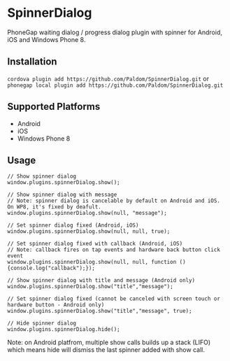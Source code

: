 SpinnerDialog
=============

PhoneGap waiting dialog / progress dialog plugin with spinner for Android, iOS and Windows Phone 8.

## Installation

```cordova plugin add https://github.com/Paldom/SpinnerDialog.git```
or
```phonegap local plugin add https://github.com/Paldom/SpinnerDialog.git```

## Supported Platforms

- Android
- iOS
- Windows Phone 8

## Usage

    // Show spinner dialog
    window.plugins.spinnerDialog.show();
    
    // Show spinner dialog with message 
    // Note: spinner dialog is cancelable by default on Android and iOS. On WP8, it's fixed by deafult.
    window.plugins.spinnerDialog.show(null, "message");
    
    // Set spinner dialog fixed (Android, iOS)
    window.plugins.spinnerDialog.show(null, null, true);
    
    // Set spinner dialog fixed with callback (Android, iOS)
    // Note: callback fires on tap events and hardware back button click event
    window.plugins.spinnerDialog.show(null, null, function () {console.log("callback");});
    
    // Show spinner dialog with title and message (Android only)
    window.plugins.spinnerDialog.show("title","message");
    
    // Set spinner dialog fixed (cannot be canceled with screen touch or hardware button - Android only)
    window.plugins.spinnerDialog.show("title","message", true);
    
    // Hide spinner dialog
    window.plugins.spinnerDialog.hide();
    
Note: on Android platfrom, multiple show calls builds up a stack (LIFO) which means hide will dismiss the last spinner added with show call. 
